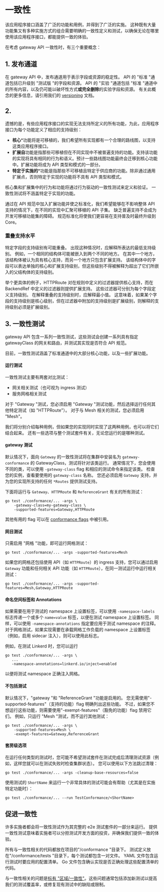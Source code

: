<!-- TRANSLATED by md-translate -->
# 一致性

该应用程序接口涵盖了广泛的功能和用例，并得到了广泛的实施。 这种既有大量功能集又有多种实施方式的组合需要明确的一致性定义和测试，以确保无论在哪里使用该应用程序接口，都能提供一致的体验。

在考虑 gateway API 一致性时，有三个重要概念：

## 1. 发布通道

在 gateway API 中，发布通道用于表示字段或资源的稳定性。 API 的 "标准 "通道包括已升级到 "测试版 "的字段和资源。 API 的 "实验 "通道包括 "标准 "通道中的所有内容，以及仍可能以破坏性方式**或完全删除**的实验字段和资源。 有关此概念的更多信息，请引用我们的 [versioning](/concepts/versioning) 文档。

## 2.

遗憾的是，有些应用程序接口的实现无法支持所定义的所有功能，为此，应用程序接口为每个功能定义了相应的支持级别：

* **核心***功能将是可移植的，我们希望所有实现都有一个合理的路线图，以支持这类应用程序接口。
* **扩展自**功能是指那些可移植但在不同实现中不被普遍支持的功能。支持该功能的实现将具有相同的行为和语义。预计一些路线图功能最终会迁移到核心功能中。扩展功能将成为 API 类型和模式的一部分。
* **特定于实施的***功能是指那些不可移植且特定于供应商的功能。除非通过通用扩展点，否则特定于实现的功能将不具有 API 类型和模式。

核心集和扩展集中的行为和功能将通过行为驱动的一致性测试来定义和验证。 一致性测试将不涵盖特定于实现的功能。

通过在 API 规范中加入扩展功能并使之标准化，我们希望能够在不影响整体 API 支持的情况下，在不同的实现中汇聚可移植的 API 子集。 缺乏普遍支持不会成为开发可移植功能集的障碍。 规范标准化将使我们更容易在支持普及时最终升级到 Core。

### 重叠支持水平

特定字段的支持级别有可能重叠。 出现这种情况时，应解释所表达的最低支持级别。 例如，一个相同的结构体可能被嵌入到两个不同的地方。 在其中一个地方，该结构体被认为具有核心支持，而另一个地方只包含扩展支持。 该结构体中的字段可以表达单独的核心和扩展支持级别，但这些级别不得被解释为超出了它们所嵌入的父结构体的支持级别。

举个更具体的例子，HTTPRoute 对在规则中定义的过滤器提供核心支持，而在 BackendRef 中定义的过滤器则提供扩展支持。 这些过滤器可分别为每个字段定义支持级别。 在解释重叠的支持级别时，应解释最小值。 这意味着，如果某个字段的支持级别是核心级别，但在过滤器中附加的支持级别是扩展级别，则解释的支持级别必须是扩展级别。

## 3. 一致性测试

gateway API 包含一系列一致性测试，这些测试会创建一系列具有指定 gatewayClass 的网关和路由，并测试其实现是否符合 API 规范。

目前，一致性测试涵盖了标准通道中的大部分核心功能，以及一些扩展功能。

#### 运行测试

一致性测试主要有两套对比测试：

* 网关相关测试（也可视为 ingress 测试）
* 服务网格相关测试

对于 "Gateway "测试，您必须启用 "Gateway "测试功能，然后选择运行任何其他特定测试（如 "HTTPRoute"）。 对于与 Mesh 相关的测试，您必须启用 "Mesh"。

我们将分别介绍每种用例，但如果您的实现同时实现了这两种用例，也可以将它们结合起来。 还有一些选项与整个测试套件有关，无论您运行的是哪种测试。

#### gateway 测试

默认情况下，面向 `Gateway` 的一致性测试将在集群中安装名为 `gateway-conformance` 的 GatewayClass，测试将针对该类运行。 通常情况下，您会使用不同的类，可以使用 `-gateway-class` flag 和相应的测试命令来指定该类。 检查您的实例，查看要使用的 `gateway-class` 名称。 您还必须启用 `Gateway` 支持，并为您的实现所支持的任何 `*Routes` 提供测试支持。

下面将运行与 `Gateway`、`HTTPRoute` 和 `ReferenceGrant` 有关的所有测试：

```shell
go test ./conformance/... -args \
    -gateway-class=my-gateway-class \
    -supported-features=Gateway,HTTPRoute
```

其他有用的 flag 可以在 [conformance flags](https://github.com/kubernetes-sigs/gateway-api/blob/main/conformance/utils/flags/flags.go) 中被引用。

#### 网目测试

只需启用 "网格 "功能，即可运行网格测试：

```shell
go test ./conformance/... -args -supported-features=Mesh
```

如果您的网格还包括使用 API（如 `HTTPRoute`）的 ingress 支持，您可以通过启用 `Gateway` 功能和任何相关 API 功能（如 `HTTPRoute`），在同一测试运行中运行相关测试：

```shell
go test ./conformance/... -args -supported-features=Mesh,Gateway,HTTPRoute
```

#### 命名空间标签和 Annotations

如果需要在用于测试的 namespace 上设置标签，可以使用 `-namespace-labels` 标志传递一个或多个 `name=value` 标签，以便在测试 namespace 上设置标签。 同样，可以使用 `-namespace-annotations` 指定要应用于测试 namespace 的注释。 对于网格测试，如果实现需要在承载网格工作负载的 namespace 上设置标签（例如，启用 sidecar 注入），则可以使用此标志。

例如，在测试 Linkerd 时，您可以运行

```shell
go test ./conformance/... -args \
   ...
   -namespace-annotations=linkerd.io/inject=enabled
```

以便将测试 namespace 正确注入网格。

#### 不包括测试

默认情况下，"gateway "和 "ReferenceGrant "功能是启用的。 您无需使用"-supported-features"（支持的功能）flag 明确列出这些功能。 不过，如果您不想运行这些功能，则需要使用"-exempt-features"（豁免的功能）flag 禁用它们。 例如，只运行 "Mesh "测试，而不运行其他测试：

```shell
go test ./conformance/... -args \
    -supported-features=Mesh \
    -exempt-features=Gateway,ReferenceGrant
```

#### 套房级选项

在运行任何类型的测试时，您可能不希望测试套件在测试完成后清理测试资源（例如，这样您就可以在测试失败时检查集群状态）。 您可以使用以下方法跳过清理：

```shell
go test ./conformance/... -args -cleanup-base-resources=false
```

使用测试的 `ShortName` 来运行一个非常具体的测试可能会有帮助（尤其是在实施特定功能时）：

```shell
go test ./conformance/... --run TestConformance/<ShortName>
```

## 促进一致性

许多实施者都会将一致性测试作为其完整的 e2e 测试套件的一部分来运行。 提供一致性测试意味着实施者可以分担测试开发方面的投资，并确保我们提供一致的体验。

所有与一致性相关的代码都放在项目的"/conformance "目录下。 测试定义放在"/conformance/tests "目录下，每个测试都包含一对文件。 YAML 文件包含运行测试时要应用的配置清单。 Go 文件包含确认实现是否正确处理这些配置清单的代码。

与一致性相关的问题是[标有 "区域/一致性"](https://github.com/kubernetes-sigs/gateway-api/issues?q=is%3Aissue+is%3Aopen+label%3Aarea%2Fconformance)。这些问题通常包括添加新测试以提高我们的测试覆盖率，或修复现有测试中的缺陷或限制。